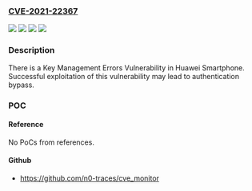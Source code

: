 ### [CVE-2021-22367](https://cve.mitre.org/cgi-bin/cvename.cgi?name=CVE-2021-22367)
![](https://img.shields.io/static/v1?label=Product&message=EMUI%3BMagic%20UI&color=blue)
![](https://img.shields.io/static/v1?label=Version&message=EMUI%2011.0.0%2CEMUI%2010.1.1%2CEMUI%2010.1.0%2CEMUI%2010.0.0%2CEMUI%209.1.1%2CEMUI%209.1.0%20&color=brightgreen)
![](https://img.shields.io/static/v1?label=Version&message=Magic%20UI%204.0.0%2CMagic%20UI%203.1.1%2CMagic%20UI%203.1.0%2CMagic%20UI%203.0.0%2CMagic%20UI%202.1.1%20&color=brightgreen)
![](https://img.shields.io/static/v1?label=Vulnerability&message=Key%20Management%20Errors&color=brightgreen)

### Description

There is a Key Management Errors Vulnerability in Huawei Smartphone. Successful exploitation of this vulnerability may lead to authentication bypass.

### POC

#### Reference
No PoCs from references.

#### Github
- https://github.com/n0-traces/cve_monitor

